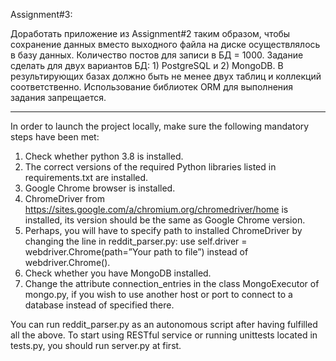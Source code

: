 Assignment#3:

Доработать приложение из Assignment#2 таким образом, чтобы сохранение данных вместо выходного файла на диске
осуществлялось в базу данных. Количество постов для записи в БД = 1000.
Задание сделать для двух вариантов БД: 1) PostgreSQL и 2) MongoDB.
В результирующих базах должно быть не менее двух таблиц и коллекций соответственно.
Использование библиотек ORM для выполнения задания запрещается.

_____________________________________________________________________________________________


In order to launch the project locally, make sure the following mandatory steps have been met:

1. Check whether python 3.8 is installed.
2. The correct versions of the required Python libraries listed in requirements.txt are installed.
3. Google Chrome browser is installed.
4. ChromeDriver from https://sites.google.com/a/chromium.org/chromedriver/home is installed, its version should be the same as Google Chrome version.
5. Perhaps, you will have to specify path to installed ChromeDriver by changing the line in reddit_parser.py: use self.driver = webdriver.Chrome(path=”Your path to file”) instead of webdriver.Chrome().
6. Check whether you have MongoDB installed.
7. Change the attribute connection_entries in the class MongoExecutor of mongo.py, if you wish to use another host or port to connect to a database instead of specified there.

You can run reddit_parser.py as an autonomous script after having fulfilled all the above.
To start using RESTful service or running unittests located in tests.py, you should run server.py at first.
